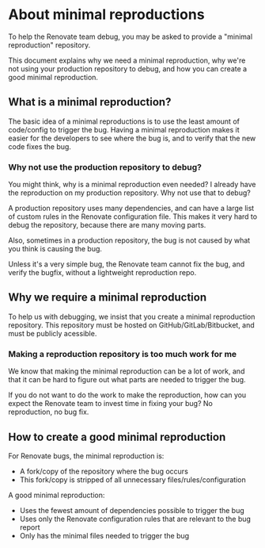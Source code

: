 # About minimal reproductions

To help the Renovate team debug, you may be asked to provide a "minimal reproduction" repository.

This document explains why we need a minimal reproduction, why we're not using your production repository to debug, and how you can create a good minimal reproduction.

## What is a minimal reproduction?

The basic idea of a minimal reproductions is to use the least amount of code/config to trigger the bug.
Having a minimal reproduction makes it easier for the developers to see where the bug is, and to verify that the new code fixes the bug.

### Why not use the production repository to debug?

You might think, why is a minimal reproduction even needed?
I already have the reproduction on my production repository.
Why not use that to debug?

A production repository uses many dependencies, and can have a large list of custom rules in the Renovate configuration file. This makes it very hard to debug the repository, because there are many moving parts.

Also, sometimes in a production repository, the bug is not caused by what you think is causing the bug.

Unless it's a very simple bug, the Renovate team cannot fix the bug, and verify the bugfix, without a lightweight reproduction repo.

## Why we require a minimal reproduction

To help us with debugging, we insist that you create a minimal reproduction repository.
This repository must be hosted on GitHub/GitLab/Bitbucket, and must be publicly acessible.

### Making a reproduction repository is too much work for me

We know that making the minimal reproduction can be a lot of work, and that it can be hard to figure out what parts are needed to trigger the bug.

If you do not want to do the work to make the reproduction, how can you expect the Renovate team to invest time in fixing your bug?
No reproduction, no bug fix.

## How to create a good minimal reproduction

For Renovate bugs, the minimal reproduction is:

- A fork/copy of the repository where the bug occurs
- This fork/copy is stripped of all unnecessary files/rules/configuration

A good minimal reproduction:

- Uses the fewest amount of dependencies possible to trigger the bug
- Uses only the Renovate configuration rules that are relevant to the bug report
- Only has the minimal files needed to trigger the bug
